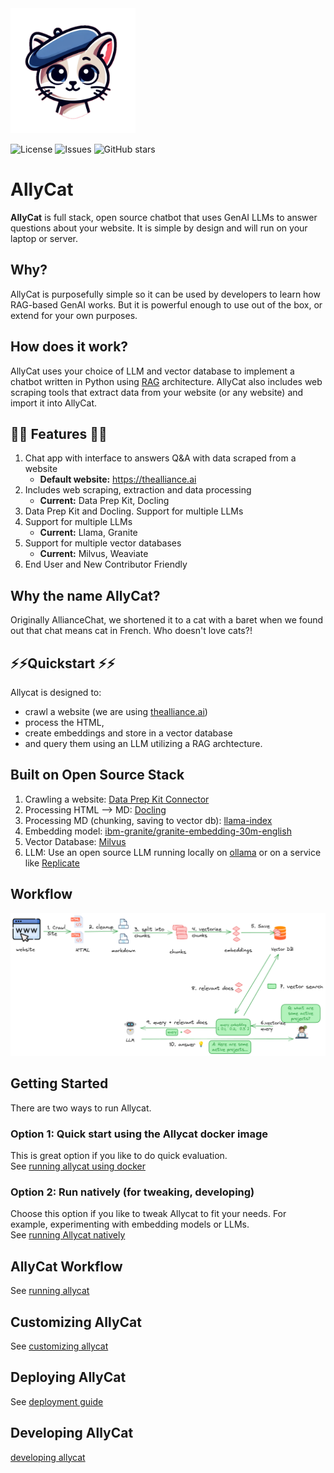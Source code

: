 <img src="assets/allycat.png" alt="Alley Cat" width="200"/>

![License](https://img.shields.io/github/license/The-AI-Alliance/allycat)
![Issues](https://img.shields.io/github/issues/The-AI-Alliance/allycat)
![GitHub stars](https://img.shields.io/github/stars/The-AI-Alliance/allycat?style=social)

# AllyCat

**AllyCat** is full stack, open source chatbot that uses GenAI LLMs to answer questions about your website. It is simple by design and will run on your laptop or server. 

## Why? ##

AllyCat is purposefully simple so it can be used by developers to learn how RAG-based GenAI works. But it is powerful enough to use out of the box, or extend for your own purposes. 

## How does it work? 
AllyCat uses your choice of LLM and vector database to implement a chatbot written in Python using [RAG](https://en.wikipedia.org/wiki/Retrieval-augmented_generation) architecture.
AllyCat also includes web scraping tools that extract data from your website (or any website) and import it into AllyCat. 

## 🌟🌟 Features 🌟🌟 

1. Chat app with interface to answers Q&A with data scraped from a website
   - **Default website:** https://thealliance.ai
2. Includes web scraping, extraction and data processing
   - **Current:** Data Prep Kit, Docling
4. Data Prep Kit and Docling. Support for multiple LLMs
5. Support for multiple LLMs
   - **Current:** Llama, Granite
6. Support for multiple vector databases
   - **Current:** Milvus, Weaviate
7. End User and New Contributor Friendly

## Why the name **AllyCat**?

Originally AllianceChat, we shortened it to a cat with a baret when we found out that chat means cat in French. Who doesn't love cats?!

## ⚡️⚡️Quickstart ⚡️⚡️

Allycat is designed to:

- crawl a website (we are using [thealliance.ai](https://thealliance.ai/))
- process the HTML, 
- create embeddings and store in a vector database
- and query them using an LLM utilizing a RAG archtecture.


## Built on Open Source Stack

1. Crawling a website: [Data Prep Kit Connector](https://github.com/data-prep-kit/data-prep-kit/blob/dev/data-connector-lib/doc/overview.md)
2. Processing HTML --> MD:  [Docling](https://github.com/docling-project/docling)
3. Processing MD (chunking, saving to vector db): [llama-index](https://docs.llamaindex.ai/en/stable/)
4. Embedding model: [ibm-granite/granite-embedding-30m-english](https://huggingface.co/ibm-granite/granite-embedding-30m-english)
5. Vector Database: [Milvus](https://milvus.io/)
6. LLM:  Use an open source LLM running locally on [ollama](https://ollama.com/) or on a service like [Replicate](https://replicate.com)

## Workflow

![](assets/rag-website-1.png)

## Getting Started

There are two ways to run Allycat.

### Option 1: Quick start using the Allycat docker image

This is great option if you like to do quick evaluation.  
See [running allycat using docker](docs/running-in-docker.md)

### Option 2: Run natively (for tweaking, developing)

Choose this  option if you like to tweak Allycat to fit your needs. For example, experimenting with embedding models or LLMs.  
See [running Allycat natively](docs/running-natively.md)

## AllyCat Workflow

See [running allycat](docs/running-allycat.md)

## Customizing AllyCat

See [customizing allycat](docs/customizing-allycat.md)


## Deploying AllyCat

See [deployment guide](docs/deploy.md)

## Developing AllyCat

[developing allycat](docs/developing-allycat.md)
